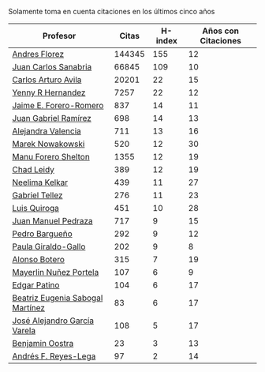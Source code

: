 Solamente toma en cuenta citaciones en los últimos cinco años

Profesor | Citas | H-index | Años con Citaciones |
----  | ----- | --- | --- |
[Andres Florez](https://scholar.google.com.co/citations?user=SUG6ga0AAAAJ&hl=en) | 144345 | 155 |  12 | 
[Juan Carlos Sanabria](https://scholar.google.com/citations?user=ExNZQTIAAAAJ&hl=en)| 66845 | 109 | 10 |
[Carlos Arturo Avila](https://scholar.google.com.co/citations?user=jitNa1QAAAAJ&hl=en)| 20201 | 22 | 15 |
[Yenny R Hernandez](https://scholar.google.com.co/citations?user=KXWwfMMAAAAJ&hl=en) | 7257 | 22 | 12 | 
[Jaime E. Forero-Romero](https://scholar.google.com.co/citations?user=TLTK6WgAAAAJ&hl=en) | 837 | 14 | 11 |
[Juan Gabriel Ramírez](https://scholar.google.com.co/citations?user=q0NfAgEAAAAJ&hl=en) | 698 | 14 | 13 |
[Alejandra Valencia](https://scholar.google.com.co/citations?user=7Fa-MFYAAAAJ&hl=en) | 711 | 13 | 16 |
[Marek Nowakowski](https://scholar.google.com.co/citations?user=ctFaBNQAAAAJ&hl=en) | 520 | 12 | 30 |
[Manu Forero Shelton](https://scholar.google.com.co/citations?user=0_jvORsAAAAJ&hl=en) | 1355 | 12 | 19 |
[Chad Leidy](https://scholar.google.com.co/citations?user=n-rGcH4AAAAJ&hl=en) | 389 | 12 | 19 |
[Neelima Kelkar](https://scholar.google.com.co/citations?user=BMxIj5AAAAAJ&hl=en) | 439 | 11 | 27 |
[Gabriel Tellez](https://scholar.google.com.co/citations?user=1JHuoIAAAAAJ&hl=en) | 276 | 11 | 23 |
[Luis Quiroga](https://scholar.google.com.co/citations?user=PPvfyVwAAAAJ&hl=en) | 451 | 10 | 28 |
[Juan Manuel Pedraza](https://scholar.google.com.co/citations?user=x8-YWMsAAAAJ&hl=en) | 717 | 9 | 15 |
[Pedro Bargueño](https://scholar.google.com.co/citations?user=euepDO8AAAAJ&hl=en) | 292 | 9 | 12 |
[Paula Giraldo-Gallo](https://scholar.google.com/citations?user=Gr5FaIoAAAAJ) | 202 | 9 | 8 |
[Alonso Botero](https://scholar.google.com.co/citations?user=e06A7mUAAAAJ&hl=en) | 315 | 7 | 19 |
[Mayerlin Nuñez Portela](https://scholar.google.com.co/citations?user=znFnm4wAAAAJ&hl=en) | 107 | 6 | 9 |
[Edgar Patino](https://scholar.google.com.co/citations?user=bx4dJNgAAAAJ&hl=en) | 104 | 6 | 17 | 
[Beatriz Eugenia Sabogal Martínez](https://scholar.google.com.co/citations?user=T-0RjQYAAAAJ&hl=en) | 83 | 6 | 17 |
[José Alejandro García Varela](https://scholar.google.com.co/citations?user=iA0H5dgAAAAJ&hl=en) | 108 | 5 | 17 |
[Benjamin Oostra](https://scholar.google.com/citations?user=A-57orIAAAAJ&hl=en&oi=ao)| 23 | 3 | 13 |
[Andrés F. Reyes-Lega](https://scholar.google.com.co/citations?user=04V0g64AAAAJ&hl=en) | 97 | 2 | 14 | 



